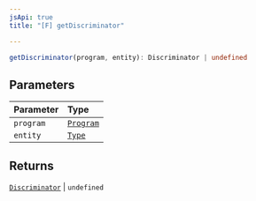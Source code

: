 ```yaml
---
jsApi: true
title: "[F] getDiscriminator"

---
```

```ts
getDiscriminator(program, entity): Discriminator | undefined
```

## Parameters

| Parameter | Type |
| :------ | :------ |
| `program` | [`Program`](Interface.Program.md) |
| `entity` | [`Type`](Type.Type.md) |

## Returns

[`Discriminator`](Namespace.decorators.Interface.Discriminator.md) \| `undefined`
